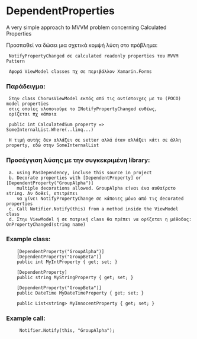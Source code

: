# DependentProperties
A very simple approach to MVVM problem concerning Calculated Properties

Προσπαθεί να δώσει μια σχετικά κομψή λύση στο πρόβλημα:


     NotifyPropertyChanged σε calculated readonly properties του MVVM Pattern
     
     Αφορά ViewModel classes πχ σε περιβάλλον Xamarin.Forms
     
### Παράδειγμα:
     Στην class ChorusViewModel εκτός από τις αντίστοιχες με το (POCO) model properties
     στις οποίες υλοποιούμε το INotifyPropertyChanged ευθέως,
     ορίζεται πχ κάποια 
     
     public int CalculatedSum property => SomeInternalList.Where(..linq...)
     
     Η τιμή αυτής δεν αλλάζει σε setter αλλά όταν αλλάξει κάτι σε άλλη property, εδώ στην SomeInternalList
     
### Προσέγγιση λύσης με την συγκεκριμένη library:
     a. using PasDependency, incluse this source in project
     b. Decorate properties with [DependentProperty] or [DependentProperty("GroupAlpha")]
        multiple decorations allowed. GroupAlpha είναι ένα αυθαίρετο string. Αν δοθεί, επιτρέπει
        να γίνει NotifyPropertyChange σε κάποιες μόνο από τις decorated properties
     c. Call Notifier.Notify(this) from a method inside the ViewModel class
     d. Στην ViewModel ή σε πατρική class θα πρέπει να ορίζεται η μέθοδος: OnPropertyChanged(string name)

### Example class:
        [DependentProperty("GroupAlpha")]
        [DependentProperty("GroupBeta")]
        public int MyIntProperty { get; set; }
        
        [DependentProperty]
        public string MyStringProperty { get; set; }
        
        [DependentProperty("GroupBeta")]
        public DateTime MyDateTimeProperty { get; set; }
        
        public List<string> MyInnocentProperty { get; set; }

### Example call:
         Notifier.Notify(this, "GroupAlpha");

